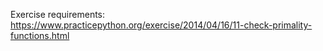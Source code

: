 Exercise requirements: https://www.practicepython.org/exercise/2014/04/16/11-check-primality-functions.html
